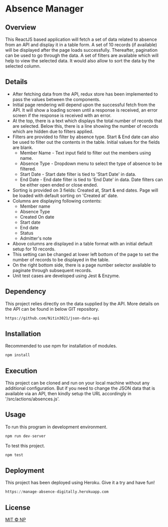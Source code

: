 # Absence Manager

## Overview
This ReactJS based application will fetch a set of data related to absence from an API and display it in a table form. A set of 10 records (if available) will be displayed after the page loads successfully. Thereafter, pagination can be used to go through the data. A set of filters are available which will help to view the selected data. It would also allow to sort the data by the selected column.

## Details
*  After fetching data from the API, redux store has been implemented to pass the values between the components. 
*  Initial page rendering will depend upon the successful fetch from the API. It will show a loading screen until a response is received, an error screen if the response is received with an error.
*  At the top, there is a text which displays the total number of records that are selected. Below this, there is a line showing the number of records which are hidden due to filters applied.
*  Filters are provided to filter by absence type. Start & End date can also be used to filter out the contents in the table. Initial values for the fields are blank.
    * Member Name  - Text input field to filter out the members using name.
    * Absence Type - Dropdown menu to select the type of absence to be filtered.
    * Start Date   - Start date filter is tied to 'Start Date' in data.
    * End Date     - End date filter is tied to 'End Date' in data.
      Date filters can be either open ended or close ended.
*  Sorting is provided on 3 fields: Created at, Start & end dates. Page will be loaded with default sorting on 'Created at' date.
*  Columns are displaying following contents:
    * Member name
    * Absence Type
    * Created On date
    * Start date
    * End date
    * Status
    * Admitter's note
*  Above columns are displayed in a table format with an initial default setup for 10 records.
*  This setting can be changed at lower left bottom of the page to set the number of records to be displayed in the table.
*  On the right bottom side, there is a page number selector available to paginate through subsequent records.
*  Unit test cases are developed using Jest & Enzyme.

## Dependency
This project relies directly on the data supplied by the API.
More details on the API can be found in below GIT repository.

```bash
https://github.com/Nitin3021/json-data-api
```

## Installation

Recommended to use npm for installation of modules.

```bash
npm install
```

## Execution

This project can be cloned and run on your local machine without any additional configuration. But if you need to change the JSON data that is available via an API, then kindly setup the URL accordingly in '/src/actions/absences.js'.

## Usage

To run this program in development environment.

```python
npm run dev-server       
```

To test this project.

```python
npm test
```

## Deployment

This project has been deployed using Heroku. Give it a try and have fun!

```python
https://manage-absence-digitally.herokuapp.com
```

## License
[MIT © NP](https://github.com/Nitin3021)